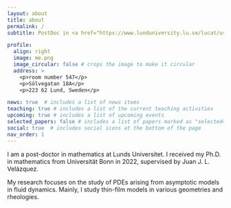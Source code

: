 ```yaml
---
layout: about
title: about
permalink: /
subtitle: PostDoc in <a href="https://www.lunduniversity.lu.se/lucat/user/4e3c50070bee73808086baf20e1649fd">Mathematics (Faculty of Engineering)</a>, LTH, Lunds Universitet.

profile:
  align: right
  image: me.png
  image_circular: false # crops the image to make it circular
  address: >
    <p>room number 547</p>
    <p>Sölvegatan 18A</p>
    <p>223 62 Lund, Sweden</p>

news: true  # includes a list of news items
teaching: true # includes a list of the current teaching activities
upcoming: true # includes a list of upcoming events
selected_papers: false # includes a list of papers marked as "selected={true}"
social: true  # includes social icons at the bottom of the page
nav_order: 1
---
```


I am a post-doctor in mathematics at Lunds Universitet. I received my Ph.D. in mathematics from Universität Bonn in 2022, supervised 
by Juan J. L. Velázquez.

My research focuses on the study of PDEs arising from  asymptotic models in fluid dynamics. Mainly, I study thin-film models in 
various geometries and rheologies. 
